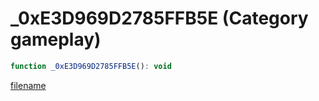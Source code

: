 # _0xE3D969D2785FFB5E (Category gameplay)

```js
function _0xE3D969D2785FFB5E(): void
```

[filename](_0xE3D969D2785FFB5E_m.md ':include')